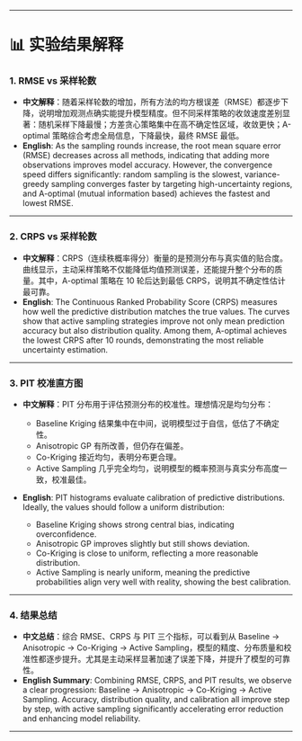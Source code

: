 
---

# 📊 实验结果解释

### 1. RMSE vs 采样轮数

* **中文解释**：随着采样轮数的增加，所有方法的均方根误差（RMSE）都逐步下降，说明增加观测点确实能提升模型精度。但不同采样策略的收敛速度差别显著：随机采样下降最慢；方差贪心策略集中在高不确定性区域，收敛更快；A-optimal 策略综合考虑全局信息，下降最快，最终 RMSE 最低。
* **English**: As the sampling rounds increase, the root mean square error (RMSE) decreases across all methods, indicating that adding more observations improves model accuracy. However, the convergence speed differs significantly: random sampling is the slowest, variance-greedy sampling converges faster by targeting high-uncertainty regions, and A-optimal (mutual information based) achieves the fastest and lowest RMSE.

---

### 2. CRPS vs 采样轮数

* **中文解释**：CRPS（连续秩概率得分）衡量的是预测分布与真实值的贴合度。曲线显示，主动采样策略不仅能降低均值预测误差，还能提升整个分布的质量。其中，A-optimal 策略在 10 轮后达到最低 CRPS，说明其不确定性估计最可靠。
* **English**: The Continuous Ranked Probability Score (CRPS) measures how well the predictive distribution matches the true values. The curves show that active sampling strategies improve not only mean prediction accuracy but also distribution quality. Among them, A-optimal achieves the lowest CRPS after 10 rounds, demonstrating the most reliable uncertainty estimation.

---

### 3. PIT 校准直方图

* **中文解释**：PIT 分布用于评估预测分布的校准性。理想情况是均匀分布：

  * Baseline Kriging 结果集中在中间，说明模型过于自信，低估了不确定性。
  * Anisotropic GP 有所改善，但仍存在偏差。
  * Co-Kriging 接近均匀，表明分布更合理。
  * Active Sampling 几乎完全均匀，说明模型的概率预测与真实分布高度一致，校准最佳。
* **English**: PIT histograms evaluate calibration of predictive distributions. Ideally, the values should follow a uniform distribution:

  * Baseline Kriging shows strong central bias, indicating overconfidence.
  * Anisotropic GP improves slightly but still shows deviation.
  * Co-Kriging is close to uniform, reflecting a more reasonable distribution.
  * Active Sampling is nearly uniform, meaning the predictive probabilities align very well with reality, showing the best calibration.

---

### 4. 结果总结

* **中文总结**：综合 RMSE、CRPS 与 PIT 三个指标，可以看到从 Baseline → Anisotropic → Co-Kriging → Active Sampling，模型的精度、分布质量和校准性都逐步提升。尤其是主动采样显著加速了误差下降，并提升了模型的可靠性。
* **English Summary**: Combining RMSE, CRPS, and PIT results, we observe a clear progression: Baseline → Anisotropic → Co-Kriging → Active Sampling. Accuracy, distribution quality, and calibration all improve step by step, with active sampling significantly accelerating error reduction and enhancing model reliability.

---
